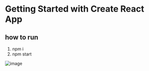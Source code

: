 # Getting Started with Create React App

## how to run
1. npm i
2. npm start

![image](https://github.com/georgeAbouKhalil/eat-n-split/assets/88317294/27e46528-fd9c-4dfb-a719-ba9c6f605a8d)
